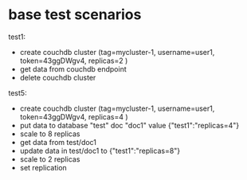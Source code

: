 # base test scenarios

test1:
 * create couchdb cluster (tag=mycluster-1, username=user1, token=43ggDWgv4, replicas=2 )
 * get data from couchdb endpoint
 * delete couchdb cluster


test5:
 * create couchdb cluster (tag=mycluster-1, username=user1, token=43ggDWgv4, replicas=4 )
 * put data to database "test" doc "doc1" value {"test1":"replicas=4"} 
 * scale to 8 replicas
 * get data from test/doc1
 * update data in test/doc1 to {"test1":"replicas=8"}
 * scale to 2 replicas
 * set replication